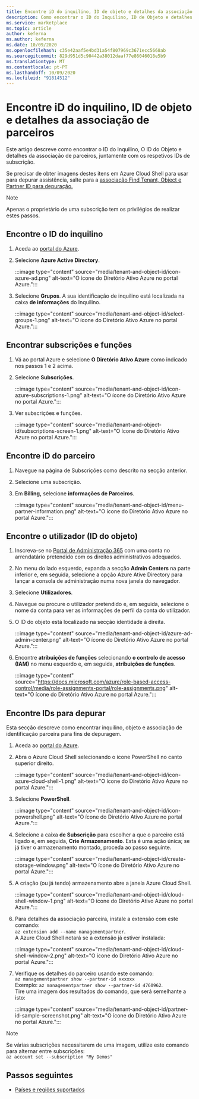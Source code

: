```yaml
---
title: Encontre iD do inquilino, ID de objeto e detalhes da associação de parceiros no Azure Marketplace
description: Como encontrar o ID do Inquilino, ID de Objeto e detalhes da associação de parceiros de um ID de subscrição no Mercado Azure.
ms.service: marketplace
ms.topic: article
author: keferna
ms.author: keferna
ms.date: 10/09/2020
ms.openlocfilehash: c35e42aaf5e4bd31a54f807969c3671ecc5668ab
ms.sourcegitcommit: 829d951d5c90442a38012daaf77e86046018e5b9
ms.translationtype: MT
ms.contentlocale: pt-PT
ms.lasthandoff: 10/09/2020
ms.locfileid: "91814512"
---
```

# <a name="find-tenant-id-object-id-and-partner-association-details"></a>Encontre iD do inquilino, ID de objeto e detalhes da associação de parceiros

Este artigo descreve como encontrar o ID do Inquilino, O ID do Objeto e detalhes da associação de parceiros, juntamente com os respetivos IDs de subscrição.

Se precisar de obter imagens destes itens em Azure Cloud Shell para usar para depurar assistência, salte para a [associação Find Tenant, Object e Partner ID para depuração.](#find-ids-for-debugging)

>[!Note]
> Apenas o proprietário de uma subscrição tem os privilégios de realizar estes passos.

## <a name="find-tenant-id"></a>Encontre o ID do inquilino

1. Aceda ao [portal do Azure](https://ms.portal.azure.com/).
2. Selecione **Azure Active Directory**.

    :::image type="content" source="media/tenant-and-object-id/icon-azure-ad.png" alt-text="O ícone do Diretório Ativo Azure no portal Azure.":::

3. Selecione **Grupos**. A sua identificação de inquilino está localizada na caixa **de informações** do Inquilino.

    :::image type="content" source="media/tenant-and-object-id/select-groups-1.png" alt-text="O ícone do Diretório Ativo Azure no portal Azure.":::

## <a name="find-subscriptions-and-roles"></a>Encontrar subscrições e funções

1. Vá ao portal Azure e selecione **O Diretório Ativo Azure** como indicado nos passos 1 e 2 acima.
2. Selecione **Subscrições**.

    :::image type="content" source="media/tenant-and-object-id/icon-azure-subscriptions-1.png" alt-text="O ícone do Diretório Ativo Azure no portal Azure.":::

3. Ver subscrições e funções.

    :::image type="content" source="media/tenant-and-object-id/subscriptions-screen-1.png" alt-text="O ícone do Diretório Ativo Azure no portal Azure.":::

## <a name="find-partner-id"></a>Encontre iD do parceiro

1. Navegue na página de Subscrições como descrito na secção anterior.
2. Selecione uma subscrição.
3. Em **Billing,** selecione **informações de Parceiros**.

    :::image type="content" source="media/tenant-and-object-id/menu-partner-information.png" alt-text="O ícone do Diretório Ativo Azure no portal Azure.":::

## <a name="find-user-object-id"></a>Encontre o utilizador (ID do objeto)

1. Inscreva-se no [Portal de Administração 365](https://portal.office.com/adminportal/home) com uma conta no arrendatário pretendido com os direitos administrativos adequados.
2. No menu do lado esquerdo, expanda a secção **Admin Centers** na parte inferior e, em seguida, selecione a opção Azure Ative Directory para lançar a consola de administração numa nova janela do navegador.
3. Selecione **Utilizadores**.
4. Navegue ou procure o utilizador pretendido e, em seguida, selecione o nome da conta para ver as informações de perfil da conta do utilizador.
5. O ID do objeto está localizado na secção identidade à direita.

    :::image type="content" source="media/tenant-and-object-id/azure-ad-admin-center.png" alt-text="O ícone do Diretório Ativo Azure no portal Azure.":::

6. Encontre **atribuições de funções** selecionando **o controlo de acesso (IAM)** no menu esquerdo e, em seguida, **atribuições de funções**.

    :::image type="content" source="https://docs.microsoft.com/azure/role-based-access-control/media/role-assignments-portal/role-assignments.png" alt-text="O ícone do Diretório Ativo Azure no portal Azure.":::

## <a name="find-ids-for-debugging"></a>Encontre IDs para depurar

Esta secção descreve como encontrar inquilino, objeto e associação de identificação parceira para fins de depuragem.

1. Aceda ao [portal do Azure](https://ms.portal.azure.com/).
2. Abra o Azure Cloud Shell selecionando o ícone PowerShell no canto superior direito.

    :::image type="content" source="media/tenant-and-object-id/icon-azure-cloud-shell-1.png" alt-text="O ícone do Diretório Ativo Azure no portal Azure.":::

3. Selecione **PowerShell**.

    :::image type="content" source="media/tenant-and-object-id/icon-powershell.png" alt-text="O ícone do Diretório Ativo Azure no portal Azure.":::

4. Selecione a caixa **de Subscrição** para escolher a que o parceiro está ligado e, em seguida, **Crie Armazenamento**. Esta é uma ação única; se já tiver o armazenamento montado, proceda ao passo seguinte.

    :::image type="content" source="media/tenant-and-object-id/create-storage-window.png" alt-text="O ícone do Diretório Ativo Azure no portal Azure.":::

5. A criação (ou já tendo) armazenamento abre a janela Azure Cloud Shell.

    :::image type="content" source="media/tenant-and-object-id/cloud-shell-window-1.png" alt-text="O ícone do Diretório Ativo Azure no portal Azure.":::

6. Para detalhes da associação parceira, instale a extensão com este comando:<br>`az extension add --name managementpartner`.<br>A Azure Cloud Shell notará se a extensão já estiver instalada:

    :::image type="content" source="media/tenant-and-object-id/cloud-shell-window-2.png" alt-text="O ícone do Diretório Ativo Azure no portal Azure.":::

7. Verifique os detalhes do parceiro usando este comando:<br>`az managementpartner show --partner-id xxxxxx`<br>Exemplo: `az managementpartner show --partner-id 4760962`.<br>Tire uma imagem dos resultados do comando, que será semelhante a isto:

    :::image type="content" source="media/tenant-and-object-id/partner-id-sample-screenshot.png" alt-text="O ícone do Diretório Ativo Azure no portal Azure.":::

>[!NOTE]
>Se várias subscrições necessitarem de uma imagem, utilize este comando para alternar entre subscrições:<br>`az account set --subscription "My Demos"`

## <a name="next-steps"></a>Passos seguintes

- [Países e regiões suportados](sell-from-countries.md)